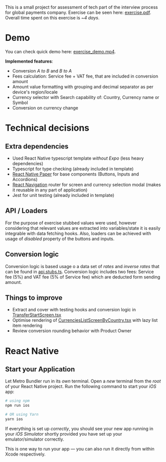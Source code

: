 This is a small project for assessment of tech part of the interview process for global payments company. Exercise can
be seen here: [exercise.pdf](exercise.pdf). Overall time spent on this exercise is ~_4 days_.

# Demo
You can check quick demo here: [exercise_demo.mp4](exercise_demo.mp4).

**Implemented features**:
- Conversion _A to B_ and _B to A_  
- Fees calculation: Service fee + VAT fee, that are included in conversion amount
- Amount value formatting with grouping and decimal separator as per device's region/locale
- Currency selector with Search capability of: Country, Currency name or Symbol
- Conversion on currency change

# Technical decisions
## Extra dependencies
- Used React Native typescript template _without Expo_ (less heavy dependencies)
- Typescript for type checking (already included in template)
- [React Native Paper](https://reactnativepaper.com/) for base components (Buttons, Inputs and Accordions)
- [React Navigation](https://reactnavigation.org/) router for screen and currency selection modal (makes it reusable in
  any part of application)
- Jest for unit testing (already included in template)

## API / Loaders
For the purpose of exercise stubbed values were used, however considering that relevant values are extracted into
variables/state it is easily integrable with data fetching hooks. Also, loaders can be achieved with usage of _disabled_
property of the buttons and inputs.

## Conversion logic
Conversion logic is based usage o a data set of _rates_ and _inverse rates_ that can be found in [api.stubs.ts](src%2Fservices%2Fapi.stubs.ts).
Conversion logic includes two fees: Service fee (5%) and VAT fee (5% of Service fee) which are deducted form sending amount.

## Things to improve
- Extract and cover with testing hooks and conversion logic
  in [TransferStartScreen.tsx](src%2Fscreens%2FTransferStartScreen.tsx)
- Optimise rendering of [CurrenciesListScreenByCountry.tsx](src%2Fscreens%2FCurrenciesListScreenByCountry.tsx) with lazy list item rendering
- Review conversion rounding behavior with Product Owner

# React Native

## Start your Application

Let Metro Bundler run in its _own_ terminal. Open a _new_ terminal from the _root_ of your React Native project. Run the
following command to start your _iOS_ app:

```bash
# using npm
npm run ios

# OR using Yarn
yarn ios
```

If everything is set up _correctly_, you should see your new app running in your _iOS Simulator_
shortly provided you have set up your emulator/simulator correctly.

This is one way to run your app — you can also run it directly from within Xcode respectively.
